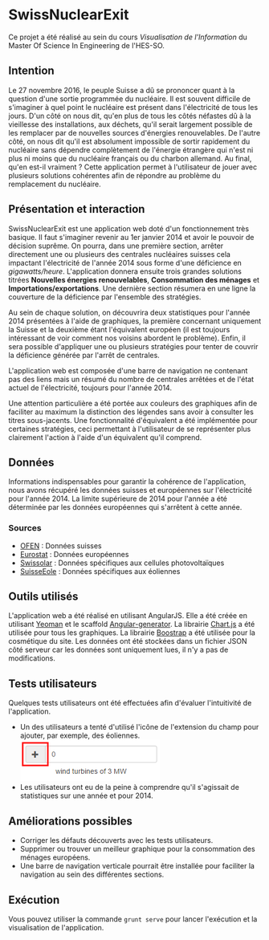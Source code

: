 # SwissNuclearExit

Ce projet a été réalisé au sein du cours *Visualisation de l'Information* du Master Of Science In Engineering de l'HES-SO.

## Intention

Le 27 novembre 2016, le peuple Suisse a dû se prononcer quant à la question d'une sortie programmée du nucléaire. Il est souvent difficile de s'imaginer à quel point le nucléaire est présent dans l'électricité de tous les jours. D'un côté on nous dit, qu'en plus de tous les côtés néfastes dû à la vieillesse des installations, aux déchets, qu'il serait largement possible de les remplacer par de nouvelles sources d'énergies renouvelables. De l'autre côté, on nous dit qu'il est absolument impossible de sortir rapidement du nucléaire sans dépendre complètement de l'énergie étrangère qui n'est ni plus ni moins que du nucléaire français ou du charbon allemand. Au final, qu'en est-il vraiment ? Cette application permet à l'utilisateur de jouer avec plusieurs solutions cohérentes afin de répondre au problème du remplacement du nucléaire.

## Présentation et interaction

SwissNuclearExit est une application web doté d'un fonctionnement très basique.
Il faut s'imaginer revenir au 1er janvier 2014 et avoir le pouvoir de décision suprême. On pourra, dans une première section, arrêter directement une ou plusieurs des centrales nucléaires suisses cela impactant l'électricité de l'année 2014 sous forme d'une déficience en *gigawatts/heure*. L'application donnera ensuite trois grandes solutions titrées **Nouvelles énergies renouvelables**, **Consommation des ménages** et **Importations/exportations**. Une dernière section résumera en une ligne la couverture de la déficience par l'ensemble des stratégies.

Au sein de chaque solution, on découvrira deux statistiques pour l'année 2014 présentées à l'aide de graphiques, la première concernant uniquement la Suisse et la deuxième étant l'équivalent européen (il est toujours intéressant de voir comment nos voisins abordent le problème). Enfin, il sera possible d'appliquer une ou plusieurs stratégies pour tenter de couvrir la déficience générée par l'arrêt de centrales.

L'application web est composée d'une barre de navigation ne contenant pas des liens mais un résumé du nombre de centrales arrêtées et de l'état actuel de l'électricité, toujours pour l'année 2014.

Une attention particulière a été portée aux couleurs des graphiques afin de faciliter au maximum la distinction des légendes sans avoir à consulter les titres sous-jacents. Une fonctionnalité d'équivalent a été implémentée pour certaines stratégies, ceci permettant à l'utilisateur de se représenter plus clairement l'action à l'aide d'un équivalent qu'il comprend.

## Données

Informations indispensables pour garantir la cohérence de l'application, nous avons récupéré les données suisses et européennes sur l'électricité pour l'année 2014. La limite supérieure de 2014 pour l'année a été déterminée par les données européennes qui s'arrêtent à cette année.

### Sources

- [OFEN](http://www.bfe.admin.ch/index.html?lang=fr) : Données suisses
- [Eurostat](http://ec.europa.eu/eurostat/fr/home) : Données européennes
- [Swissolar](http://www.swissolar.ch/fr/) : Données spécifiques aux cellules photovoltaïques
- [SuisseEole](http://www.suisse-eole.ch/fr/energie-eolienne/statistiques/) : Données spécifiques aux éoliennes

## Outils utilisés

L'application web a été réalisé en utilisant AngularJS. Elle a été créée en utilisant [Yeoman](http://yeoman.io/) et le scaffold [Angular-generator](https://github.com/yeoman/generator-angular). La librairie [Chart.js](http://www.chartjs.org/) a été utilisée pour tous les graphiques. La librairie [Boostrap](http://getbootstrap.com/) a été utilisée pour la cosmétique du site. Les données ont été stockées dans un fichier JSON côté serveur car les données sont uniquement lues, il n'y a pas de modifications.

## Tests utilisateurs

Quelques tests utilisateurs ont été effectuées afin d'évaluer l'intuitivité de l'application.
- Un des utilisateurs a tenté d'utilisé l'icône de l'extension du champ pour ajouter, par exemple, des éoliennes.
![user_test1](screens/user_test1.PNG "Extension du champ d'ajout")
- Les utilisateurs ont eu de la peine à comprendre qu'il s'agissait de statistiques sur une année et pour 2014.

## Améliorations possibles

- Corriger les défauts découverts avec les tests utilisateurs.
- Supprimer ou trouver un meilleur graphique pour la consommation des ménages européens.
- Une barre de navigation verticale pourrait être installée pour faciliter la navigation au sein des différentes sections.

## Exécution

Vous pouvez utiliser la commande `grunt serve` pour lancer l'exécution et la visualisation de l'application.

